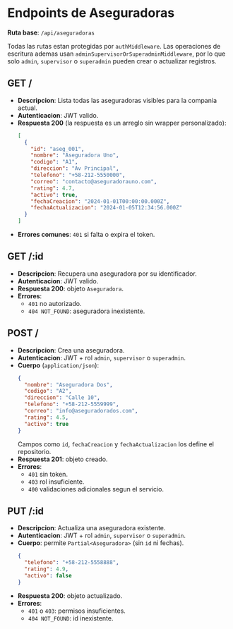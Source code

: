 ﻿# Endpoints de Aseguradoras

**Ruta base**: `/api/aseguradoras`

Todas las rutas estan protegidas por `authMiddleware`. Las operaciones de escritura ademas usan `adminSupervisorOrSuperadminMiddleware`, por lo que solo `admin`, `supervisor` o `superadmin` pueden crear o actualizar registros.

## GET /
- **Descripcion**: Lista todas las aseguradoras visibles para la compania actual.
- **Autenticacion**: JWT valido.
- **Respuesta 200** (la respuesta es un arreglo sin wrapper personalizado):
  ```json
  [
    {
      "id": "aseg_001",
      "nombre": "Aseguradora Uno",
      "codigo": "A1",
      "direccion": "Av Principal",
      "telefono": "+58-212-5550000",
      "correo": "contacto@aseguradorauno.com",
      "rating": 4.7,
      "activo": true,
      "fechaCreacion": "2024-01-01T00:00:00.000Z",
      "fechaActualizacion": "2024-01-05T12:34:56.000Z"
    }
  ]
  ```
- **Errores comunes**: `401` si falta o expira el token.

## GET /:id
- **Descripcion**: Recupera una aseguradora por su identificador.
- **Autenticacion**: JWT valido.
- **Respuesta 200**: objeto `Aseguradora`.
- **Errores**:
  - `401` no autorizado.
  - `404 NOT_FOUND`: aseguradora inexistente.

## POST /
- **Descripcion**: Crea una aseguradora.
- **Autenticacion**: JWT + rol `admin`, `supervisor` o `superadmin`.
- **Cuerpo** (`application/json`):
  ```json
  {
    "nombre": "Aseguradora Dos",
    "codigo": "A2",
    "direccion": "Calle 10",
    "telefono": "+58-212-5559999",
    "correo": "info@aseguradorados.com",
    "rating": 4.5,
    "activo": true
  }
  ```
  Campos como `id`, `fechaCreacion` y `fechaActualizacion` los define el repositorio.
- **Respuesta 201**: objeto creado.
- **Errores**:
  - `401` sin token.
  - `403` rol insuficiente.
  - `400` validaciones adicionales segun el servicio.

## PUT /:id
- **Descripcion**: Actualiza una aseguradora existente.
- **Autenticacion**: JWT + rol `admin`, `supervisor` o `superadmin`.
- **Cuerpo**: permite `Partial<Aseguradora>` (sin `id` ni fechas).
  ```json
  {
    "telefono": "+58-212-5558888",
    "rating": 4.9,
    "activo": false
  }
  ```
- **Respuesta 200**: objeto actualizado.
- **Errores**:
  - `401` o `403`: permisos insuficientes.
  - `404 NOT_FOUND`: id inexistente.
